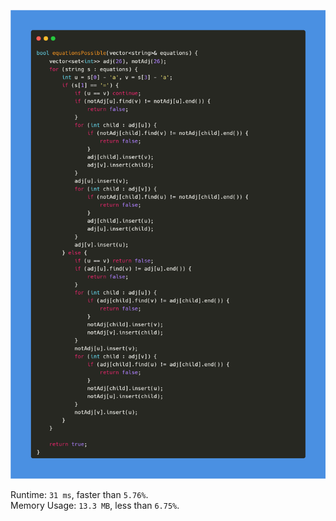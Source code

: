 ![](https://github.com/archishmanghos/code-images/blob/master/Leetcode/990.png)

Runtime: `31 ms`, faster than `5.76%`.<br>
Memory Usage: `13.3 MB`, less than `6.75%`.